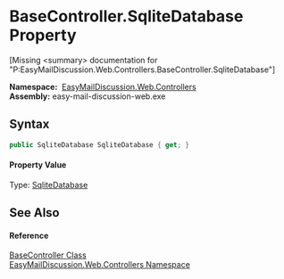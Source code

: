 BaseController.SqliteDatabase Property
======================================

[Missing &lt;summary> documentation for "P:EasyMailDiscussion.Web.Controllers.BaseController.SqliteDatabase"]


  **Namespace:**  [EasyMailDiscussion.Web.Controllers][1]  
  **Assembly:** easy-mail-discussion-web.exe

Syntax
------

```csharp
public SqliteDatabase SqliteDatabase { get; }
```

#### Property Value
Type: [SqliteDatabase][2]

See Also
--------

#### Reference
[BaseController Class][3]  
[EasyMailDiscussion.Web.Controllers Namespace][1]  

[1]: ../README.md
[2]: ../../EasyMailDiscussion.Common.Database/SqliteDatabase/README.md
[3]: README.md